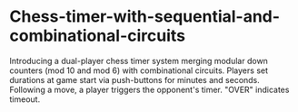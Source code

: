 # Chess-timer-with-sequential-and-combinational-circuits
Introducing a dual-player chess timer system merging modular down counters (mod 10 and mod 6) with combinational circuits. Players set durations at game start via push-buttons for minutes and seconds. Following a move, a player triggers the opponent's timer. "OVER" indicates timeout.
